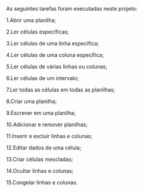 As seguintes tarefas foram executadas neste projeto:

1.Abrir uma planilha;

2.Ler células específicas;

3.Ler células de uma linha específica;

4.Ler células de uma coluna específica;

5.Ler células de várias linhas ou colunas;

6.Ler células de um intervalo;

7.Ler todas as células em todas as planilhas;

8.Criar uma planilha;

9.Escrever em uma planilha;

10.Adicionar e remover planilhas;

11.Inserir e excluir linhas e colunas;

12.Editar dados de uma célula;

13.Criar células mescladas;

14.Ocultar linhas e colunas;

15.Congelar linhas e colunas.